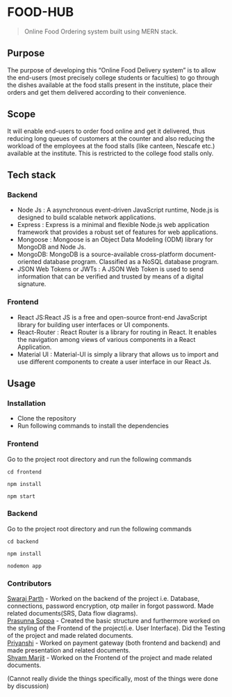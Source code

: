 # FOOD-HUB

> Online Food Ordering system built using MERN stack.

## Purpose
   The purpose of developing this “Online Food Delivery system” is to allow the end-users (most precisely college students or faculties) to go through the dishes     available at the food stalls present in the institute, place their orders and get them delivered according to their convenience.
    
## Scope
   It will enable end-users to order food online and get it delivered, thus reducing long queues of customers at the counter and also reducing the workload of the employees at the food stalls (like canteen, Nescafe etc.) available at the institute. This is restricted to the college food stalls only.

## Tech stack
### Backend
  - Node Js : A asynchronous event-driven JavaScript runtime, Node.js is designed to build scalable network applications.
  - Express : Express is a minimal and flexible Node.js web application framework that provides a robust set of features for web applications.
  - Mongoose : Mongoose is an Object Data Modeling (ODM) library for MongoDB and Node Js.
  - MongoDB: MongoDB is a source-available cross-platform document-oriented database program. Classified as a NoSQL database program.
  - JSON Web Tokens or JWTs : A JSON Web Token is used to send information that can be verified and trusted by means of a digital signature.
### Frontend
  - React JS:React JS is a free and open-source front-end JavaScript library for building user interfaces or UI components.
  - React-Router : React Router is a library for routing in React. It enables the navigation among views of various components in a React Application.
  - Material UI : Material-UI is simply a library that allows us to import and use different components to create a user interface in our React Js.

## Usage

### Installation

- Clone the repository
- Run following commands to install the dependencies

### Frontend
Go to the project root directory and run the following commands

```
cd frontend
```
```
npm install
```
```
npm start
```

### Backend
Go to the project root directory and run the following commands

```
cd backend
```
```
npm install
```
```
nodemon app
```


### Contributors
[Swaraj Parth](https://github.com/swarajparth/) - Worked on the backend of the project i.e. Database, connections, password encryption, otp mailer in forgot password. Made related documents(SRS, Data flow diagrams). <br/>
[Prasunna Soppa](https://github.com/prasunna09/) - Created the basic structure and furthermore worked on the styling of the Frontend of the project(i.e. User Interface). Did the Testing of the project and made related documents.<br/>
[Priyanshi](https://github.com/Priyanshi1704/) - Worked on payment gateway (both frontend and backend) and made presentation and related documents.<br/>
[Shyam Marjit](https://github.com/shyammarjit/) - Worked on the Frontend of the project and made related documents.<br/>

(Cannot really divide the things specifically, most of the things were done by discussion)
